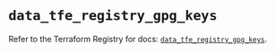 # `data_tfe_registry_gpg_keys`

Refer to the Terraform Registry for docs: [`data_tfe_registry_gpg_keys`](https://registry.terraform.io/providers/hashicorp/tfe/0.54.0/docs/data-sources/registry_gpg_keys).
